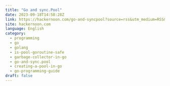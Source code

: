 ```yaml
---
title: "Go and sync.Pool"
date: 2023-09-18T14:58:28Z
link: https://hackernoon.com/go-and-syncpool?source=rss&utm_medium=RSS&utm_source=news.12bit.vn
site: hackernoon.com
language: English
category:
  - programming
  - go
  - golang
  - is-pool-goroutine-safe
  - garbage-collector-in-go
  - go-and-sync.pool
  - creating-a-pool-in-go
  - go-programming-guide
draft: false
---
```

